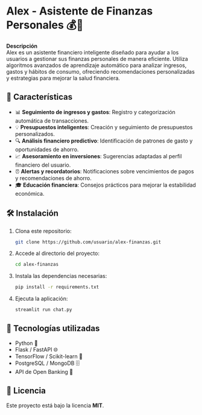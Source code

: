 # Alex - Asistente de Finanzas Personales 💰🤖  

**Descripción**  
Alex es un asistente financiero inteligente diseñado para ayudar a los usuarios a gestionar sus finanzas personales de manera eficiente. Utiliza algoritmos avanzados de aprendizaje automático para analizar ingresos, gastos y hábitos de consumo, ofreciendo recomendaciones personalizadas y estrategias para mejorar la salud financiera.  

## 🚀 Características  
- 📊 **Seguimiento de ingresos y gastos**: Registro y categorización automática de transacciones.  
- 💡 **Presupuestos inteligentes**: Creación y seguimiento de presupuestos personalizados.  
- 🔍 **Análisis financiero predictivo**: Identificación de patrones de gasto y oportunidades de ahorro.  
- 📈 **Asesoramiento en inversiones**: Sugerencias adaptadas al perfil financiero del usuario.  
- ⏰ **Alertas y recordatorios**: Notificaciones sobre vencimientos de pagos y recomendaciones de ahorro.  
- 🎓 **Educación financiera**: Consejos prácticos para mejorar la estabilidad económica.  

## 🛠️ Instalación  
1. Clona este repositorio:  
   ```bash
   git clone https://github.com/usuario/alex-finanzas.git
   ```
2. Accede al directorio del proyecto:  
   ```bash
   cd alex-finanzas
   ```
3. Instala las dependencias necesarias:  
   ```bash
   pip install -r requirements.txt
   ```
4. Ejecuta la aplicación:  
   ```bash
   streamlit run chat.py
   ```  

## 🔧 Tecnologías utilizadas  
- Python 🐍  
- Flask / FastAPI 🌐  
- TensorFlow / Scikit-learn 🤖  
- PostgreSQL / MongoDB 🗄️  
- API de Open Banking 🔗  

## 📄 Licencia  
Este proyecto está bajo la licencia **MIT**.  
